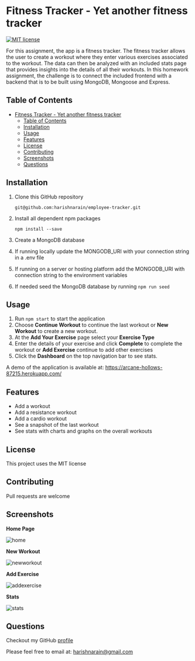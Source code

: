 # Fitness Tracker - Yet another fitness tracker
[![MIT license](https://img.shields.io/badge/License-MIT-blue.svg)](https://opensource.org/licenses/MIT)

For this assignment, the app is a fitness tracker.  The fitness tracker allows the user to create a workout where they enter various exercises associated to the workout.  The data can then be analyzed with an included stats page that provides insights into the details of all their workouts.  In this homework assignment, the challenge is to connect the included frontend with a backend that is to be built using MongoDB, Mongoose and Express.

## Table of Contents
- [Fitness Tracker - Yet another fitness tracker](#fitness-tracker---yet-another-fitness-tracker)
  - [Table of Contents](#table-of-contents)
  - [Installation](#installation)
  - [Usage](#usage)
  - [Features](#features)
  - [License](#license)
  - [Contributing](#contributing)
  - [Screenshots](#screenshots)
  - [Questions](#questions)

## Installation
1. Clone this GitHub repository

   ```
   git@github.com:harishnarain/employee-tracker.git
   ```

2. Install all dependent npm packages

   ```
   npm install --save
   ```
3. Create a MongoDB database
4. If running locally update the MONGODB_URI with your connection string in a .env file
5. If running on a server or hosting platform add the MONGODB_URI with connection string to the environment variables
6. If needed seed the MongoDB database by running `npm run seed`


## Usage
1. Run `npm start` to start the application
2. Choose **Continue Workout** to continue the last workout or **New Workout** to create a new workout.
3. At the **Add Your Exercise** page select your **Exercise Type**
4. Enter the details of your exercise and click **Complete** to complete the workout or **Add Exercise** continue to add other exercises
5. Click the **Dashboard** on the top navigation bar to see stats.

A demo of the application is available at: https://arcane-hollows-87215.herokuapp.com/

## Features
* Add a workout
* Add a resistance workout
* Add a cardio workout
* See a snapshot of the last workout
* See stats with charts and graphs on the overall workouts


## License
This project uses the MIT license
## Contributing
Pull requests are welcome
## Screenshots
**Home Page**

![home](https://github.com/harishnarain/employee-tracker/blob/main/home.png?raw=true)

**New Workout**

![newworkout](https://github.com/harishnarain/employee-tracker/blob/main/new_workout.png?raw=true)

**Add Exercise**

![addexercise](https://github.com/harishnarain/employee-tracker/blob/main/add_exercise.png?raw=true)

**Stats**

![stats](https://github.com/harishnarain/employee-tracker/blob/main/stats.png?raw=true)

## Questions
Checkout my GitHub [profile](https://github.com/harishnarain)

Please feel free to email at: <harishnarain@gmail.com>